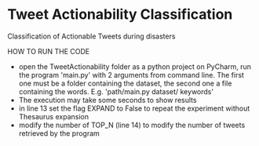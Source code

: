 # Tweet Actionability Classification
Classification of Actionable Tweets during disasters

HOW TO RUN THE CODE

- open the TweetActionability folder as a python project on PyCharm, run the program 'main.py' with 2 arguments from command line. The first one must be a folder containing the dataset, the second one a file containing the words. 
E.g. 'path/main.py dataset/ keywords'
- The execution may take some seconds to show results
- in line 13 set the flag EXPAND to False to repeat the experiment without Thesaurus expansion 
- modify the number of TOP_N (line 14) to modify the number of tweets retrieved by the program
